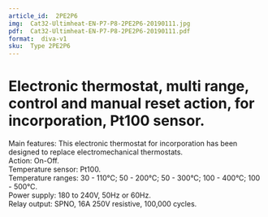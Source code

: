 ```yaml
---
article_id:  2PE2P6
img:  Cat32-Ultimheat-EN-P7-P8-2PE2P6-20190111.jpg
pdf:  Cat32-Ultimheat-EN-P7-P8-2PE2P6-20190111.pdf
format:  diva-v1
sku:  Type 2PE2P6
---
```


# Electronic thermostat, multi range, control and manual reset action, for incorporation, Pt100 sensor. 

Main features: This electronic thermostat for incorporation has been designed to replace electromechanical thermostats.  
Action: On-Off.  
Temperature sensor: Pt100.  
Temperature ranges: 30 - 110°C; 50 - 200°C; 50 - 300°C; 100 - 400°C; 100 - 500°C.  
Power supply: 180 to 240V, 50Hz or 60Hz.  
Relay output: SPNO, 16A 250V resistive, 100,000 cycles.  
